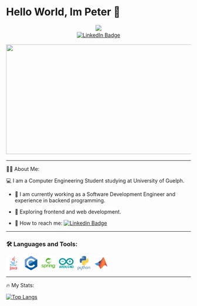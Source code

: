<div id="header" align="center">
  <h1 align="left">
    <style>
    p {
      background-image: url('https://www.megapixl.com/pixel-art-hacker-clipart-illustrations');
    }
    </style>
    Hello World, Im Peter 👋
  </h1>
  <img src="https://media.giphy.com/media/jdPMeyv9rn0hZHh8n9/giphy.gif" width="200"/>

  <div id="badges">
    <a href="https://www.linkedin.com/in/peter-baggetta-245867203/">
      <img src="https://img.shields.io/badge/LinkedIn-blue?style=for-the-badge&logo=linkedin&logoColor=white" alt="LinkedIn Badge"/>
    </a>
  </div>

  <img src="https://komarev.com/ghpvc/?username=PeterBaggetta&style=flat-square&color=blue" alt=""/>

  <div align="center">
    <img src="https://media.giphy.com/media/f3iwJFOVOwuy7K6FFw/giphy.gif" width="600" height="300"/>
  </div>

  ---
  <div align="left">

  :man_technologist: About Me:

  :computer: I am a Computer Engineering Student studying at University of Guelph.

  - :floppy_disk: I am currently working as a Software Development Engineer and experience in backend programming.

  - :microscope: Exploring frontend and web development.

  - :round_pushpin: How to reach me: [![Linkedin Badge](https://img.shields.io/badge/-kakbar-blue?style=flat&logo=Linkedin&logoColor=white)](https://www.linkedin.com/in/peter-baggetta-245867203/)
  </div>

  ---

  <div align="left">

  ### :hammer_and_wrench: Languages and Tools:

  </div>

  <div align="left">
    <img src="https://github.com/devicons/devicon/blob/master/icons/java/java-original-wordmark.svg" title="Java" alt="Java" width="40" height="40"/>&nbsp;
    <img src="https://github.com/devicons/devicon/blob/master/icons/c/c-original.svg" title="C" alt="C" width="40" height="40"/>&nbsp;
    <img src="https://github.com/devicons/devicon/blob/master/icons/spring/spring-original-wordmark.svg" title="Spring" alt="Spring" width="40" height="40"/>&nbsp;
    <img src="https://github.com/devicons/devicon/blob/master/icons/arduino/arduino-original-wordmark.svg" title="Arduino" alt="Arduino" width="40" height="40"/>&nbsp;
    <img src="https://github.com/devicons/devicon/blob/master/icons/python/python-original-wordmark.svg" title="Python" alt="Python" width="40" height="40"/>&nbsp;
    <img src="https://github.com/devicons/devicon/blob/master/icons/matlab/matlab-original.svg" title="Matlab" alt="Matlab" width="40" height="40"/>&nbsp;

  </div>

  ---

  <div align="left">

  :fire: My Stats:

  [![Top Langs](https://github-readme-stats.vercel.app/api/top-langs/?username=PeterBaggetta&layout=compact&theme=vision-friendly-dark)](https://github.com/anuraghazra/github-readme-stats)
  </div>
</div>
